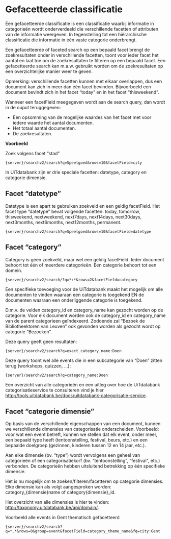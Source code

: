 ---
---

# Gefacetteerde classificatie

Een gefacetteerde classificatie is een classificatie waarbij informatie in categorieën wordt onderverdeeld die verschillende facetten of attributen van de informatie weergeven. In tegenstelling tot een hiërarchische classificatie die informatie in één vaste categorie onderbrengt.

Een gefacetteerde of faceted search op een bepaald facet brengt de zoekresultaten onder in verschillende facetten, toont voor ieder facet het aantal en laat toe om de zoekresultaten te filteren op een bepaald facet. Een gefacetteerde search kan m.a.w. gebruikt worden om de zoekresultaten op een overzichtelijke manier weer te geven.

Opmerking: verschillende facetten kunnen met elkaar overlappen, dus een document kan zich in meer dan één facet bevinden. Bijvoorbeeld een document bevindt zich in het facet “today” en in het facet “thisweekend”.

Wanneer een facetField meegegeven wordt aan de search query, dan wordt in de ouput teruggegeven:

* Een opsomming van de mogelijke waardes van het facet met voor iedere waarde het aantal documenten.
* Het totaal aantal documenten.
* De zoekresultaten.

**Voorbeeld**

Zoek volgens facet “stad”

```
{server}/searchv2/search?q=Speelgoed&rows=10&facetField=city
```

In UiTdatabank zijn er drie speciale facetten: datetype, category en categorie dimensie.

## Facet “datetype”

Datetype is een apart te gebruiken zoekveld en een geldig facetField. Het facet type “datetype” bevat volgende facetten: today, tomorrow, thisweekend, nextweekend, next7days, next14days, next30days, next3months, next6months, next12months, permanent.

```
{server}/searchv2/search?q=Speelgoed&rows=10&facetField=datetype
```


## Facet “category”

Category is geen zoekveld, maar wel een geldig facetField. Ieder document behoort tot één of meerdere categorieën. Een categorie behoort tot een domein.

```
{server}/searchv2/search/?q=*:*&rows=2&facetField=category
```

Een specifieke toevoeging voor de UiTdatabank maakt het mogelijk om alle documenten te vinden waaraan een categorie is toegekend EN de documenten waaraan een onderliggende categorie is toegekend.

D.m.v. de velden category_id en category_name kan gezocht worden op de categorie. Voor elk document worden ook de category_id en category_name van de parent categorieen geïndexeerd. Zodoende zal “Bezoek de Bibliotheektoren van Leuven” ook gevonden worden als gezocht wordt op categorie “Bezoeken”.


Deze query geeft geen resultaten:

```
{server}/searchv2/search?q=exact_category_name:Doen
```

Deze query toont wel alle events die in een subcategorie van “Doen” zitten terug (workshops, quizzen, …):

```
{server}/searchv2/search?q=category_name:Doen
```

Een overzicht van alle categorieën en een uitleg over hoe de UiTdatabank categorisatieservice te consulteren vind je hier http://tools.uitdatabank.be/docs/uitdatabank-categorisatie-service.

## Facet “categorie dimensie”

Op basis van de verschillende eigenschappen van een document, kunnen we verschillende dimensies van categorisatie onderscheiden. Voorbeeld: voor wat een event betreft, kunnen we stellen dat elk event, onder meer, een bepaald type heeft (tentoonstelling, festival, beurs, etc.) en een bepaalde doelgroep (gezinnen, kinderen tussen 12 en 14 jaar, etc.).

Aan elke dimensie (bv. “type”) wordt vervolgens een geheel van categorieën of een categorisatiekorf (bv. “tentoonstelling”, “festival”, etc.) verbonden. De categorieën hebben uitsluitend betrekking op één specifieke dimensie.

Het is nu mogelijk om te zoeken/filteren/facetteren op categorie dimensies. Elke dimensie kan als volgt aangesproken worden: category_{dimensie}name of category{dimensie}_id.

Het overzicht van alle dimensies is hier te vinden: http://taxonomy.uitdatabank.be/api/domain/.

Voorbeeld alle events in Gent thematisch gefacetteerd

```
{server}/searchv2/search?q=*.*&rows=0&group=event&facetField=category_theme_name&fq=city:Gent
```
